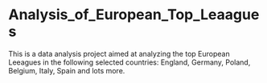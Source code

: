 # Analysis_of_European_Top_Leaagues
This is a data analysis project aimed at analyzing the top European Leeagues in the following selected countries: England, Germany, Poland, Belgium,  Italy, Spain and lots more. 

